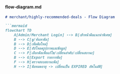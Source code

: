 #### flow-diagram.md

```markdown
# merchant/highly-recommended-deals - Flow Diagram

```mermaid
flowchart TD
    A[Admin/Merchant Login] --> B[เข้าหน้าดีลแนะนำพิเศษ]
    B --> C[ดู/ค้นหาดีล]
    B --> D[เพิ่มดีลใหม่]
    D --> E[อัปโหลดรูปภาพและข้อมูล]
    C --> F[เลือกดีลเพื่อแก้ไข/เปลี่ยนลำดับ/เปลี่ยนสถานะ]
    B --> G[Export รายการดีล]
    F --> H[ตรวจสอบสถานะดีล]
    H --> I[ดีลหมดอายุ -> เปลี่ยนเป็น EXPIRED อัตโนมัติ]
```
```
